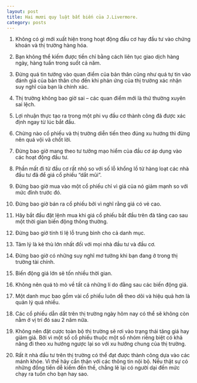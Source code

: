 ```yaml
---
layout: post
title: Hai mươi quy luật bất biến của J.Livermore.
category: posts
---
```


1. Không có gì mới xuất hiện trong hoạt động đầu cơ hay đầu tư vào chứng khoán và thị trường hàng hóa.

2. Bạn không thể kiếm được tiền chỉ bằng cách liên tục giao dịch hàng ngày, hàng tuần trong suốt cả năm.

3. Đừng quá tin tưởng vào quan điểm của bản thân cũng như quá tự tin vào đánh giá của bản thân cho đến khi phản ứng của thị trường xác nhận suy nghĩ của bạn là chính xác.

4. Thị trường không bao giờ sai – các quan điểm mới là thứ thường xuyên sai lệch.

5. Lợi nhuận thực tạo ra trong một phi vụ đầu cơ thành công đã được xác định ngay từ lúc bắt đầu.

6. Chừng nào cổ phiếu và thị trường diễn tiến theo đúng xu hướng thì đừng nên quá vội vã chốt lời.

7. Đừng bao giờ mang theo tư tưởng mạo hiểm của đầu cơ áp dụng vào các hoạt động đầu tư.

8. Phần mất đi từ đầu cơ rất nhỏ so với số lỗ khổng lồ từ hàng loạt các nhà đầu tư đã để giá cổ phiếu “dắt mũi”.

9. Đừng bao giờ mua vào một cổ phiếu chỉ vì giá của nó giảm mạnh so với mức đỉnh trước đó.

10. Đừng bao giờ bán ra cổ phiếu bởi vì nghĩ rằng giá có vẻ cao.

11. Hãy bắt đầu đặt lệnh mua khi giá cổ phiếu bắt đầu trên đà tăng cao sau một thời gian biến động thông thường.

12. Đừng bao giờ tính tỉ lệ lỗ trung bình cho cả danh mục.

13. Tâm lý là kẻ thù lớn nhất đối với mọi nhà đầu tư và đầu cơ.

14. Đừng bao giờ có những suy nghĩ mơ tưởng khi bạn đang ở trong thị trường tài chính.

15. Biến động giá lớn sẽ tốn nhiều thời gian.

16. Không nên quá tò mò về tất cả những lí do đằng sau các biến động giá.

17. Một danh mục bao gồm vài cổ phiếu luôn dễ theo dõi và hiệu quả hơn là quản lý quá nhiều.

18. Các cổ phiếu dẫn dắt trên thị trường ngày hôm nay có thể sẽ không còn nằm ở vị trí đó sau 2 năm nữa.

19. Không nên đặt cược toàn bộ thị trường sẽ rơi vào trạng thái tăng giá hay giảm giá. Bởi vì một số cổ phiếu thuộc một số nhóm riêng biệt có khả năng đi theo xu hướng ngược lại so với xu hướng chung của thị trường.

20. Rất ít nhà đầu tư trên thị trường có thể đạt được thành công dựa vào các mánh khóe. Vì thế hãy cẩn thận với các thông tin nội bộ. Nếu thật sự có những đồng tiền dễ kiếm đến thế, chẳng lẽ lại có người dại đến mức chạy ra tuồn cho bạn hay sao.
